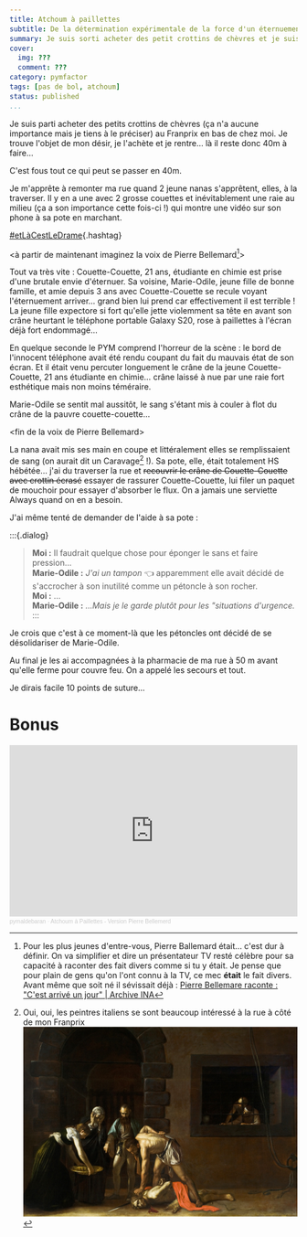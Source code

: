 ```yaml
---
title: Atchoum à paillettes
subtitle: De la détermination expérimentale de la force d'un éternuement
summary: Je suis sorti acheter des petit crottins de chèvres et je suis revenue avec une nana qui pisse le sang par le crâne…
cover:
  img: ???
  comment: ???
category: pymfactor
tags: [pas de bol, atchoum]
status: published
...
```


Je suis parti acheter des petits crottins de chèvres (ça n'a aucune importance mais je tiens à le préciser) au Franprix en bas de chez moi. Je trouve l'objet de mon désir, je l'achète et je rentre… là il reste donc 40m à faire…

C'est fous tout ce qui peut se passer en 40m.

Je m'apprête à remonter ma rue quand 2 jeune nanas s'apprêtent, elles, à la traverser. Il y en a une avec 2 grosse couettes et inévitablement une raie au milieu (ça a son importance cette fois-ci !) qui montre une vidéo sur son phone à sa pote en marchant.

[#etLàCestLeDrame](https://www.arteradio.com/son/61658634/et_la_c_est_le_drame){.hashtag}

\<à partir de maintenant imaginez la voix de Pierre Bellemard[^pierrebellmard]>

[^pierrebellmard]: Pour les plus jeunes d'entre-vous, Pierre Ballemard était... c'est dur à définir. On va simplifier et dire un présentateur TV resté célèbre pour sa capacité à raconter des fait divers comme si tu y était. Je pense que pour plain de gens qu'on l'ont connu à la TV, ce mec **était** le fait divers. Avant même que soit né il sévissait déjà : [Pierre Bellemare raconte : "C'est arrivé un jour" | Archive INA](https://youtu.be/FLIBbV7UjSA?t=63)

Tout va très vite : Couette-Couette, 21 ans, étudiante en chimie est prise d'une brutale envie d'éternuer. Sa voisine, Marie-Odile, jeune fille de bonne famille, et amie depuis 3 ans avec Couette-Couette se recule voyant l'éternuement arriver… grand bien lui prend car effectivement il est terrible ! La jeune fille expectore si fort qu'elle jette violemment sa tête en avant son crâne heurtant le téléphone portable Galaxy S20, rose à paillettes à l'écran déjà fort endommagé…

En quelque seconde le PYM comprend l'horreur de la scène : le bord de l'innocent téléphone avait été rendu coupant du fait du mauvais état de son écran. Et il était venu percuter longuement le crâne de la jeune Couette-Couette, 21 ans étudiante en chimie… crâne laissé à nue par une raie fort esthétique mais non moins téméraire.

Marie-Odile se sentit mal aussitôt, le sang s'étant mis à couler à flot du crâne de la pauvre couette-couette…

\<fin de la voix de Pierre Bellemard>

La nana avait mis ses main en coupe et littéralement elles se remplissaient de sang (on aurait dit un Caravage[^peintreitalien] !). Sa pote, elle, était totalement HS hébétée… j'ai du traverser la rue et ~~recouvrir le crâne de Couette-Couette avec crottin écrasé~~ essayer de rassurer Couette-Couette, lui filer un paquet de mouchoir pour essayer d'absorber le flux. On a jamais une serviette Always quand on en a besoin.

J'ai même tenté de demander de l'aide à sa pote :

:::{.dialog}
> **Moi :** Il faudrait quelque chose pour éponger le sans et faire pression…\
> **Marie-Odile :** _J'ai un tampon_ 👈 apparemment elle avait décidé de s'accrocher à son inutilité comme un pétoncle à son rocher.\
> **Moi :** …\
> **Marie-Odile :** _…Mais je le garde plutôt pour les "situations d'urgence._
:::

Je crois que c'est à ce moment-là que les pétoncles ont décidé de se désolidariser de Marie-Odile.

Au final je les ai accompagnées à la pharmacie de ma rue à 50 m avant qu'elle ferme pour couvre feu. On a appelé les secours et tout.

Je dirais facile 10 points de suture…

# Bonus

<iframe width="100%" height="300" scrolling="no" frameborder="no" allow="autoplay" src="https://w.soundcloud.com/player/?url=https%3A//api.soundcloud.com/tracks/1306713199&color=%23ff5500&auto_play=false&hide_related=false&show_comments=true&show_user=true&show_reposts=false&show_teaser=true&visual=true"></iframe><div style="font-size: 10px; color: #cccccc;line-break: anywhere;word-break: normal;overflow: hidden;white-space: nowrap;text-overflow: ellipsis; font-family: Interstate,Lucida Grande,Lucida Sans Unicode,Lucida Sans,Garuda,Verdana,Tahoma,sans-serif;font-weight: 100;"><a href="https://soundcloud.com/pymaldebaran" title="pymaldebaran" target="_blank" style="color: #cccccc; text-decoration: none;">pymaldebaran</a> · <a href="https://soundcloud.com/pymaldebaran/atchoum-a-paillettes-version-pierre-bellemerd" title="Atchoum à Paillettes - Version Pierre Bellemerd" target="_blank" style="color: #cccccc; text-decoration: none;">Atchoum à Paillettes - Version Pierre Bellemerd</a></div>

[^peintreitalien]: Oui, oui, les peintres italiens se sont beaucoup intéressé à la rue à côté de mon Franprix ![Regardez-bien, dans l'ombre au fond on voit mon Franprix avec Hamed à la caisse, si, si.](caravage_franprix.jpg)
